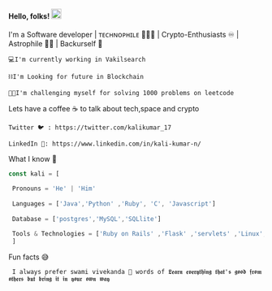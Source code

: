 #### Hello, folks! <img src="https://raw.githubusercontent.com/MartinHeinz/MartinHeinz/master/wave.gif" width="20px">


I'm a Software developer | ᴛᴇᴄʜɴᴏᴘʜɪʟᴇ 👨🏻‍💻 | Crypto-Enthusiasts ♾️ | Astrophile 🧑‍🚀 | Backurself 👊 

    💻I'm currently working in Vakilsearch
    
    ⛓️I'm Looking for future in Blockchain
    
    🧑‍🚒I'm challenging myself for solving 1000 problems on leetcode 

Lets have a coffee ☕ to talk about tech,space and crypto

    Twitter 🐦 : https://twitter.com/kalikumar_17 
        
    LinkedIn 🔗: https://www.linkedin.com/in/kali-kumar-n/   
       
What I know 🤔
```js
const kali = [

 Pronouns = 'He' | 'Him' 
 
 Languages = ['Java','Python' ,'Ruby', 'C', 'Javascript']
 
 Database = ['postgres','MySQL','SQLlite']
 
 Tools & Technologies = ['Ruby on Rails' ,'Flask' ,'servlets' ,'Linux', 'Git & Github', 'HTML5 & CSS' ,'Ajax','JQuery' ,'Rubymine | Intellij']
 ]
```

Fun facts 😅  

     I always prefer swami vivekanda 🙏 words of 𝕷𝖊𝖆𝖗𝖓 𝖊𝖛𝖊𝖗𝖞𝖙𝖍𝖎𝖓𝖌 𝖙𝖍𝖆𝖙'𝖘 𝖌𝖔𝖔𝖉 𝖋𝖗𝖔𝖒 𝖔𝖙𝖍𝖊𝖗𝖘 𝖇𝖚𝖙 𝖇𝖗𝖎𝖓𝖌 𝖎𝖙 𝖎𝖓 𝖞𝖔𝖚𝖗 𝖔𝖜𝖓 𝖜𝖆𝖞




  



